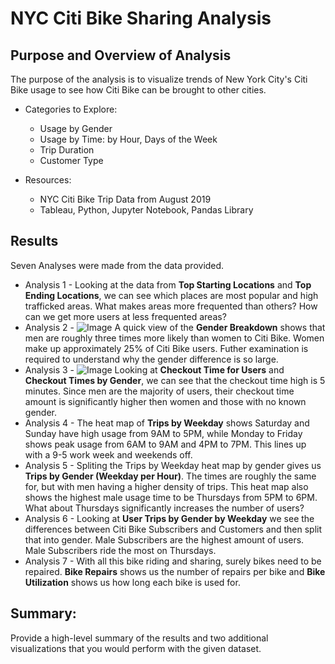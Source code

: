 # NYC Citi Bike Sharing Analysis
## Purpose and Overview of Analysis

The purpose of the analysis is to visualize trends of New York City's Citi Bike usage to see how Citi Bike can be brought to other cities. 

- Categories to Explore:
  - Usage by Gender
  - Usage by Time: by Hour, Days of the Week
  - Trip Duration 
  - Customer Type 

- Resources:
  - NYC Citi Bike Trip Data from August 2019
  - Tableau, Python, Jupyter Notebook, Pandas Library
## Results
Seven Analyses were made from the data provided. 
  - Analysis 1 - Looking at the data from **Top Starting Locations** and **Top Ending Locations**, we can see which places are most popular and high trafficked areas. What makes areas more frequented than others? How can we get more users at less frequented areas?
  - Analysis 2 - ![Image](images/img1.png) A quick view of the **Gender Breakdown** shows that men are roughly three times more likely than women to Citi Bike. Women make up approximately 25% of Citi Bike users. Futher examination is required to understand why the gender difference is so large.
  - Analysis 3 - ![Image](images/img1.png) Looking at **Checkout Time for Users** and **Checkout Times by Gender**, we can see that the checkout time high is 5 minutes. Since men are the majority of users, their checkout time amount is significantly higher then women and those with no known gender. 
  - Analysis 4 - The heat map of **Trips by Weekday** shows Saturday and Sunday have high usage from 9AM to 5PM, while Monday to Friday shows peak usage from 6AM to 9AM and 4PM to 7PM. This lines up with a 9-5 work week and weekends off. 
  - Analysis 5 - Spliting the Trips by Weekday heat map by gender gives us **Trips by Gender (Weekday per Hour)**. The times are roughly the same for, but with men having a higher density of trips. This heat map also shows the highest male usage time to be Thursdays from 5PM to 6PM. What about Thursdays significantly increases the number of users?
  - Analysis 6 - Looking at **User Trips by Gender by Weekday** we see the differences between Citi Bike Subscribers and Customers and then split that into gender. Male Subscribers are the highest amount of users. Male Subscribers ride the most on Thursdays. 
  - Analysis 7 - With all this bike riding and sharing, surely bikes need to be repaired. **Bike Repairs** shows us the number of repairs per bike and **Bike Utilization** shows us how long each bike is used for. 

## Summary: 
Provide a high-level summary of the results and two additional visualizations that you would perform with the given dataset.
